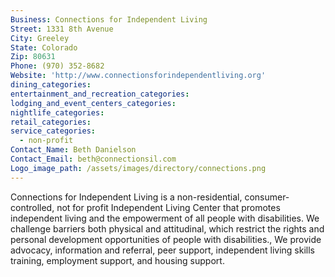 ```yaml
---
Business: Connections for Independent Living
Street: 1331 8th Avenue
City: Greeley
State: Colorado
Zip: 80631
Phone: (970) 352-8682
Website: 'http://www.connectionsforindependentliving.org'
dining_categories:
entertainment_and_recreation_categories:
lodging_and_event_centers_categories:
nightlife_categories:
retail_categories:
service_categories:
  - non-profit
Contact_Name: Beth Danielson
Contact_Email: beth@connectionsil.com
Logo_image_path: /assets/images/directory/connections.png
---
```



Connections for Independent Living is a non-residential, consumer-controlled, not for profit Independent Living Center that promotes independent living and the empowerment of all people with disabilities. We challenge barriers both physical and attitudinal, which restrict the rights and personal development opportunities of people with disabilities., We provide advocacy, information and referral, peer support, independent living skills training, employment support, and housing support.